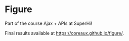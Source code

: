 # Figure

Part of the course Ajax + APIs at SuperHi!

Final results available at https://coreaux.github.io/figure/.
